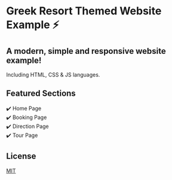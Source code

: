 # Greek Resort Themed Website Example ⚡️

## A modern, simple and responsive website example!
Including HTML, CSS & JS languages.

## Featured Sections 
✔️ Home Page\
✔️ Booking Page\
✔️ Direction Page\
✔️ Tour Page

## License
[MIT](https://choosealicense.com/licenses/mit/)
